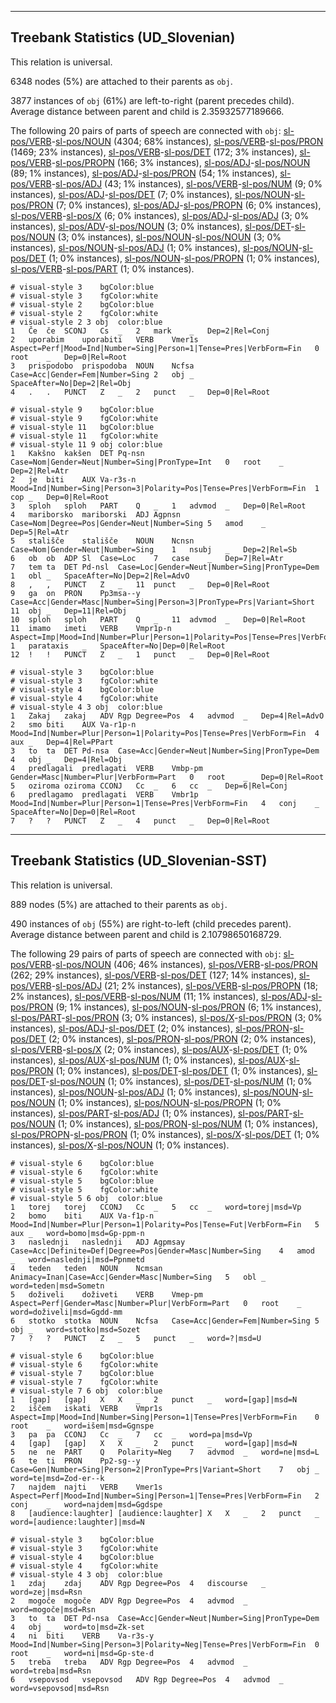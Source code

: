 

--------------------------------------------------------------------------------

## Treebank Statistics (UD_Slovenian)

This relation is universal.

6348 nodes (5%) are attached to their parents as `obj`.

3877 instances of `obj` (61%) are left-to-right (parent precedes child).
Average distance between parent and child is 2.35932577189666.

The following 20 pairs of parts of speech are connected with `obj`: [sl-pos/VERB]()-[sl-pos/NOUN]() (4304; 68% instances), [sl-pos/VERB]()-[sl-pos/PRON]() (1469; 23% instances), [sl-pos/VERB]()-[sl-pos/DET]() (172; 3% instances), [sl-pos/VERB]()-[sl-pos/PROPN]() (166; 3% instances), [sl-pos/ADJ]()-[sl-pos/NOUN]() (89; 1% instances), [sl-pos/ADJ]()-[sl-pos/PRON]() (54; 1% instances), [sl-pos/VERB]()-[sl-pos/ADJ]() (43; 1% instances), [sl-pos/VERB]()-[sl-pos/NUM]() (9; 0% instances), [sl-pos/ADJ]()-[sl-pos/DET]() (7; 0% instances), [sl-pos/NOUN]()-[sl-pos/PRON]() (7; 0% instances), [sl-pos/ADJ]()-[sl-pos/PROPN]() (6; 0% instances), [sl-pos/VERB]()-[sl-pos/X]() (6; 0% instances), [sl-pos/ADJ]()-[sl-pos/ADJ]() (3; 0% instances), [sl-pos/ADV]()-[sl-pos/NOUN]() (3; 0% instances), [sl-pos/DET]()-[sl-pos/NOUN]() (3; 0% instances), [sl-pos/NOUN]()-[sl-pos/NOUN]() (3; 0% instances), [sl-pos/NOUN]()-[sl-pos/ADJ]() (1; 0% instances), [sl-pos/NOUN]()-[sl-pos/DET]() (1; 0% instances), [sl-pos/NOUN]()-[sl-pos/PROPN]() (1; 0% instances), [sl-pos/VERB]()-[sl-pos/PART]() (1; 0% instances).


~~~ conllu
# visual-style 3	bgColor:blue
# visual-style 3	fgColor:white
# visual-style 2	bgColor:blue
# visual-style 2	fgColor:white
# visual-style 2 3 obj	color:blue
1	Če	če	SCONJ	Cs	_	2	mark	_	Dep=2|Rel=Conj
2	uporabim	uporabiti	VERB	Vmer1s	Aspect=Perf|Mood=Ind|Number=Sing|Person=1|Tense=Pres|VerbForm=Fin	0	root	_	Dep=0|Rel=Root
3	prispodobo	prispodoba	NOUN	Ncfsa	Case=Acc|Gender=Fem|Number=Sing	2	obj	_	SpaceAfter=No|Dep=2|Rel=Obj
4	.	.	PUNCT	Z	_	2	punct	_	Dep=0|Rel=Root

~~~


~~~ conllu
# visual-style 9	bgColor:blue
# visual-style 9	fgColor:white
# visual-style 11	bgColor:blue
# visual-style 11	fgColor:white
# visual-style 11 9 obj	color:blue
1	Kakšno	kakšen	DET	Pq-nsn	Case=Nom|Gender=Neut|Number=Sing|PronType=Int	0	root	_	Dep=2|Rel=Atr
2	je	biti	AUX	Va-r3s-n	Mood=Ind|Number=Sing|Person=3|Polarity=Pos|Tense=Pres|VerbForm=Fin	1	cop	_	Dep=0|Rel=Root
3	sploh	sploh	PART	Q	_	1	advmod	_	Dep=0|Rel=Root
4	mariborsko	mariborski	ADJ	Agpnsn	Case=Nom|Degree=Pos|Gender=Neut|Number=Sing	5	amod	_	Dep=5|Rel=Atr
5	stališče	stališče	NOUN	Ncnsn	Case=Nom|Gender=Neut|Number=Sing	1	nsubj	_	Dep=2|Rel=Sb
6	ob	ob	ADP	Sl	Case=Loc	7	case	_	Dep=7|Rel=Atr
7	tem	ta	DET	Pd-nsl	Case=Loc|Gender=Neut|Number=Sing|PronType=Dem	1	obl	_	SpaceAfter=No|Dep=2|Rel=AdvO
8	,	,	PUNCT	Z	_	11	punct	_	Dep=0|Rel=Root
9	ga	on	PRON	Pp3msa--y	Case=Acc|Gender=Masc|Number=Sing|Person=3|PronType=Prs|Variant=Short	11	obj	_	Dep=11|Rel=Obj
10	sploh	sploh	PART	Q	_	11	advmod	_	Dep=0|Rel=Root
11	imamo	imeti	VERB	Vmpr1p-n	Aspect=Imp|Mood=Ind|Number=Plur|Person=1|Polarity=Pos|Tense=Pres|VerbForm=Fin	1	parataxis	_	SpaceAfter=No|Dep=0|Rel=Root
12	!	!	PUNCT	Z	_	1	punct	_	Dep=0|Rel=Root

~~~


~~~ conllu
# visual-style 3	bgColor:blue
# visual-style 3	fgColor:white
# visual-style 4	bgColor:blue
# visual-style 4	fgColor:white
# visual-style 4 3 obj	color:blue
1	Zakaj	zakaj	ADV	Rgp	Degree=Pos	4	advmod	_	Dep=4|Rel=AdvO
2	smo	biti	AUX	Va-r1p-n	Mood=Ind|Number=Plur|Person=1|Polarity=Pos|Tense=Pres|VerbForm=Fin	4	aux	_	Dep=4|Rel=PPart
3	to	ta	DET	Pd-nsa	Case=Acc|Gender=Neut|Number=Sing|PronType=Dem	4	obj	_	Dep=4|Rel=Obj
4	predlagali	predlagati	VERB	Vmbp-pm	Gender=Masc|Number=Plur|VerbForm=Part	0	root	_	Dep=0|Rel=Root
5	oziroma	oziroma	CCONJ	Cc	_	6	cc	_	Dep=6|Rel=Conj
6	predlagamo	predlagati	VERB	Vmbr1p	Mood=Ind|Number=Plur|Person=1|Tense=Pres|VerbForm=Fin	4	conj	_	SpaceAfter=No|Dep=0|Rel=Root
7	?	?	PUNCT	Z	_	4	punct	_	Dep=0|Rel=Root

~~~




--------------------------------------------------------------------------------

## Treebank Statistics (UD_Slovenian-SST)

This relation is universal.

889 nodes (5%) are attached to their parents as `obj`.

490 instances of `obj` (55%) are right-to-left (child precedes parent).
Average distance between parent and child is 2.10798650168729.

The following 29 pairs of parts of speech are connected with `obj`: [sl-pos/VERB]()-[sl-pos/NOUN]() (406; 46% instances), [sl-pos/VERB]()-[sl-pos/PRON]() (262; 29% instances), [sl-pos/VERB]()-[sl-pos/DET]() (127; 14% instances), [sl-pos/VERB]()-[sl-pos/ADJ]() (21; 2% instances), [sl-pos/VERB]()-[sl-pos/PROPN]() (18; 2% instances), [sl-pos/VERB]()-[sl-pos/NUM]() (11; 1% instances), [sl-pos/ADJ]()-[sl-pos/PRON]() (9; 1% instances), [sl-pos/NOUN]()-[sl-pos/PRON]() (6; 1% instances), [sl-pos/PART]()-[sl-pos/PRON]() (3; 0% instances), [sl-pos/X]()-[sl-pos/PRON]() (3; 0% instances), [sl-pos/ADJ]()-[sl-pos/DET]() (2; 0% instances), [sl-pos/PRON]()-[sl-pos/DET]() (2; 0% instances), [sl-pos/PRON]()-[sl-pos/PRON]() (2; 0% instances), [sl-pos/VERB]()-[sl-pos/X]() (2; 0% instances), [sl-pos/AUX]()-[sl-pos/DET]() (1; 0% instances), [sl-pos/AUX]()-[sl-pos/NUM]() (1; 0% instances), [sl-pos/AUX]()-[sl-pos/PRON]() (1; 0% instances), [sl-pos/DET]()-[sl-pos/DET]() (1; 0% instances), [sl-pos/DET]()-[sl-pos/NOUN]() (1; 0% instances), [sl-pos/DET]()-[sl-pos/NUM]() (1; 0% instances), [sl-pos/NOUN]()-[sl-pos/ADJ]() (1; 0% instances), [sl-pos/NOUN]()-[sl-pos/NOUN]() (1; 0% instances), [sl-pos/NOUN]()-[sl-pos/PROPN]() (1; 0% instances), [sl-pos/PART]()-[sl-pos/ADJ]() (1; 0% instances), [sl-pos/PART]()-[sl-pos/NOUN]() (1; 0% instances), [sl-pos/PRON]()-[sl-pos/NUM]() (1; 0% instances), [sl-pos/PROPN]()-[sl-pos/PRON]() (1; 0% instances), [sl-pos/X]()-[sl-pos/DET]() (1; 0% instances), [sl-pos/X]()-[sl-pos/NOUN]() (1; 0% instances).


~~~ conllu
# visual-style 6	bgColor:blue
# visual-style 6	fgColor:white
# visual-style 5	bgColor:blue
# visual-style 5	fgColor:white
# visual-style 5 6 obj	color:blue
1	torej	torej	CCONJ	Cc	_	5	cc	_	word=torej|msd=Vp
2	bomo	biti	AUX	Va-f1p-n	Mood=Ind|Number=Plur|Person=1|Polarity=Pos|Tense=Fut|VerbForm=Fin	5	aux	_	word=bomo|msd=Gp-ppm-n
3	naslednji	naslednji	ADJ	Agpmsay	Case=Acc|Definite=Def|Degree=Pos|Gender=Masc|Number=Sing	4	amod	_	word=naslednji|msd=Ppnmetd
4	teden	teden	NOUN	Ncmsan	Animacy=Inan|Case=Acc|Gender=Masc|Number=Sing	5	obl	_	word=teden|msd=Sometn
5	doživeli	doživeti	VERB	Vmep-pm	Aspect=Perf|Gender=Masc|Number=Plur|VerbForm=Part	0	root	_	word=doživeli|msd=Ggdd-mm
6	stotko	stotka	NOUN	Ncfsa	Case=Acc|Gender=Fem|Number=Sing	5	obj	_	word=stotko|msd=Sozet
7	?	?	PUNCT	Z	_	5	punct	_	word=?|msd=U

~~~


~~~ conllu
# visual-style 6	bgColor:blue
# visual-style 6	fgColor:white
# visual-style 7	bgColor:blue
# visual-style 7	fgColor:white
# visual-style 7 6 obj	color:blue
1	[gap]	[gap]	X	X	_	2	punct	_	word=[gap]|msd=N
2	iščem	iskati	VERB	Vmpr1s	Aspect=Imp|Mood=Ind|Number=Sing|Person=1|Tense=Pres|VerbForm=Fin	0	root	_	word=išem|msd=Ggnspe
3	pa	pa	CCONJ	Cc	_	7	cc	_	word=pa|msd=Vp
4	[gap]	[gap]	X	X	_	2	punct	_	word=[gap]|msd=N
5	ne	ne	PART	Q	Polarity=Neg	7	advmod	_	word=ne|msd=L
6	te	ti	PRON	Pp2-sg--y	Case=Gen|Number=Sing|Person=2|PronType=Prs|Variant=Short	7	obj	_	word=te|msd=Zod-er--k
7	najdem	najti	VERB	Vmer1s	Aspect=Perf|Mood=Ind|Number=Sing|Person=1|Tense=Pres|VerbForm=Fin	2	conj	_	word=najdem|msd=Ggdspe
8	[audience:laughter]	[audience:laughter]	X	X	_	2	punct	_	word=[audience:laughter]|msd=N

~~~


~~~ conllu
# visual-style 3	bgColor:blue
# visual-style 3	fgColor:white
# visual-style 4	bgColor:blue
# visual-style 4	fgColor:white
# visual-style 4 3 obj	color:blue
1	zdaj	zdaj	ADV	Rgp	Degree=Pos	4	discourse	_	word=zej|msd=Rsn
2	mogoče	mogoče	ADV	Rgp	Degree=Pos	4	advmod	_	word=mogoče|msd=Rsn
3	to	ta	DET	Pd-nsa	Case=Acc|Gender=Neut|Number=Sing|PronType=Dem	4	obj	_	word=to|msd=Zk-set
4	ni	biti	VERB	Va-r3s-y	Mood=Ind|Number=Sing|Person=3|Polarity=Neg|Tense=Pres|VerbForm=Fin	0	root	_	word=ni|msd=Gp-ste-d
5	treba	treba	ADV	Rgp	Degree=Pos	4	advmod	_	word=treba|msd=Rsn
6	vsepovsod	vsepovsod	ADV	Rgp	Degree=Pos	4	advmod	_	word=vsepovsod|msd=Rsn

~~~


